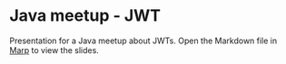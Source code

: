 # Java meetup - JWT
Presentation for a Java meetup about JWTs.
Open the Markdown file in [Marp](https://yhatt.github.io/marp/) to view the slides.
